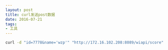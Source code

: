 ```yaml
---
layout: post
title: curl发送post数据
date: 2016-07-21
tags: 
- 工具
---
```


``` bash
curl -d "id=7778&name='wzp'" "http://172.16.102.208:8089/wiapi/score"
```
